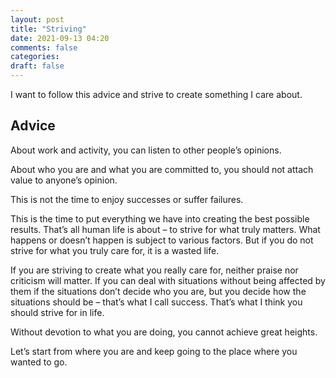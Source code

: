 ```yaml
---
layout: post
title: "Striving"
date: 2021-09-13 04:20
comments: false
categories:
draft: false
---
```


I want to follow this advice and strive to create something I care about.

## Advice

About work and activity, you can listen to other people’s opinions.

About who you are and what you are committed to, you should not attach value to anyone’s opinion.

This is not the time to enjoy successes or suffer failures.

This is the time to put everything we have into creating the best possible results. That’s all human life is about – to strive for what truly matters. What happens or doesn’t happen is subject to various factors. But if you do not strive for what you truly care for, it is a wasted life.

If you are striving to create what you really care for, neither praise nor criticism will matter. If you can deal with situations without being affected by them if the situations don’t decide who you are, but you decide how the situations should be – that’s what I call success. That’s what I think you should strive for in life.

Without devotion to what you are doing, you cannot achieve great heights.

Let’s start from where you are and keep going to the place where you wanted to go.
